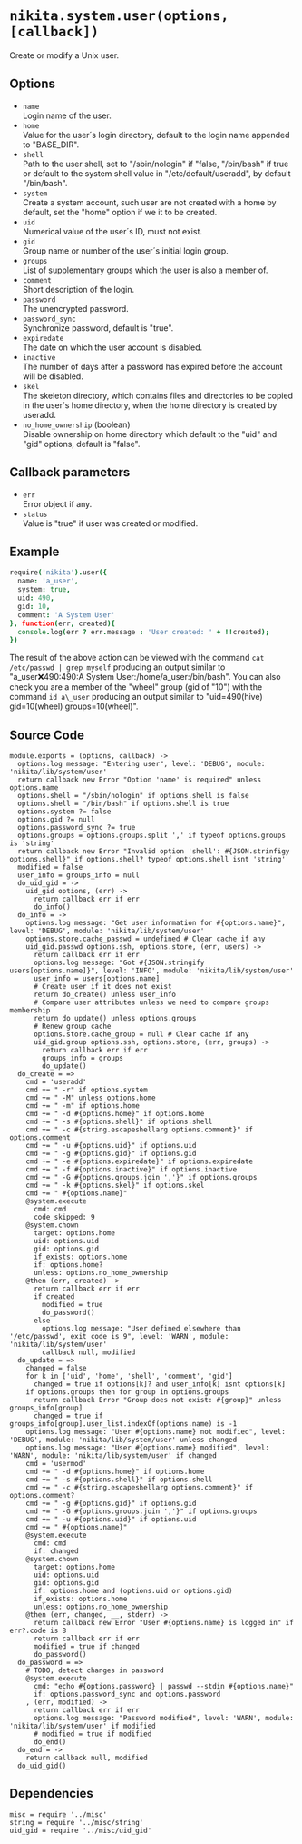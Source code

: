 
# `nikita.system.user(options, [callback])`

Create or modify a Unix user.

## Options

*   `name`   
    Login name of the user.   
*   `home`   
    Value for the user´s login directory, default to the login name appended to "BASE_DIR".   
*   `shell`   
    Path to the user shell, set to "/sbin/nologin" if "false, "/bin/bash" if
    true or default to the system shell value in "/etc/default/useradd", by
    default "/bin/bash".   
*   `system`   
    Create a system account, such user are not created with a home by default,
    set the "home" option if we it to be created.   
*   `uid`   
    Numerical value of the user´s ID, must not exist.   
*   `gid`   
    Group name or number of the user´s initial login group.   
*   `groups`   
    List of supplementary groups which the user is also a member of.   
*   `comment`   
    Short description of the login.   
*   `password`   
    The unencrypted password.   
*   `password_sync`   
    Synchronize password, default is "true".   
*   `expiredate`  
    The date on which the user account is disabled.     
*   `inactive`   
    The number of days after a password has expired before the account will be
    disabled.   
*   `skel`   
    The skeleton directory, which contains files and directories to be copied in
    the user´s home directory, when the home directory is created by useradd.   
*   `no_home_ownership` (boolean)   
    Disable ownership on home directory which default to the "uid" and "gid"
    options, default is "false".   

## Callback parameters

*   `err`   
    Error object if any.   
*   `status`   
    Value is "true" if user was created or modified.   

## Example

```coffee
require('nikita').user({
  name: 'a_user',
  system: true,
  uid: 490,
  gid: 10,
  comment: 'A System User'
}, function(err, created){
  console.log(err ? err.message : 'User created: ' + !!created);
})
```

The result of the above action can be viewed with the command
`cat /etc/passwd | grep myself` producing an output similar to
"a\_user:x:490:490:A System User:/home/a\_user:/bin/bash". You can also check
you are a member of the "wheel" group (gid of "10") with the command
`id a\_user` producing an output similar to 
"uid=490(hive) gid=10(wheel) groups=10(wheel)".

## Source Code

    module.exports = (options, callback) ->
      options.log message: "Entering user", level: 'DEBUG', module: 'nikita/lib/system/user'
      return callback new Error "Option 'name' is required" unless options.name
      options.shell = "/sbin/nologin" if options.shell is false
      options.shell = "/bin/bash" if options.shell is true
      options.system ?= false
      options.gid ?= null
      options.password_sync ?= true
      options.groups = options.groups.split ',' if typeof options.groups is 'string'
      return callback new Error "Invalid option 'shell': #{JSON.strinfigy options.shell}" if options.shell? typeof options.shell isnt 'string'
      modified = false
      user_info = groups_info = null
      do_uid_gid = ->
        uid_gid options, (err) ->
          return callback err if err
          do_info()
      do_info = ->
        options.log message: "Get user information for #{options.name}", level: 'DEBUG', module: 'nikita/lib/system/user'
        options.store.cache_passwd = undefined # Clear cache if any 
        uid_gid.passwd options.ssh, options.store, (err, users) ->
          return callback err if err
          options.log message: "Got #{JSON.stringify users[options.name]}", level: 'INFO', module: 'nikita/lib/system/user'
          user_info = users[options.name]
          # Create user if it does not exist
          return do_create() unless user_info
          # Compare user attributes unless we need to compare groups membership
          return do_update() unless options.groups
          # Renew group cache
          options.store.cache_group = null # Clear cache if any
          uid_gid.group options.ssh, options.store, (err, groups) ->
            return callback err if err
            groups_info = groups
            do_update()
      do_create = =>
        cmd = 'useradd'
        cmd += " -r" if options.system
        cmd += " -M" unless options.home
        cmd += " -m" if options.home
        cmd += " -d #{options.home}" if options.home
        cmd += " -s #{options.shell}" if options.shell
        cmd += " -c #{string.escapeshellarg options.comment}" if options.comment
        cmd += " -u #{options.uid}" if options.uid
        cmd += " -g #{options.gid}" if options.gid
        cmd += " -e #{options.expiredate}" if options.expiredate
        cmd += " -f #{options.inactive}" if options.inactive
        cmd += " -G #{options.groups.join ','}" if options.groups
        cmd += " -k #{options.skel}" if options.skel
        cmd += " #{options.name}"
        @system.execute
          cmd: cmd
          code_skipped: 9
        @system.chown
          target: options.home
          uid: options.uid
          gid: options.gid
          if_exists: options.home
          if: options.home?
          unless: options.no_home_ownership
        @then (err, created) ->
          return callback err if err
          if created
            modified = true
            do_password()
          else
            options.log message: "User defined elsewhere than '/etc/passwd', exit code is 9", level: 'WARN', module: 'nikita/lib/system/user'
            callback null, modified
      do_update = =>
        changed = false
        for k in ['uid', 'home', 'shell', 'comment', 'gid']
          changed = true if options[k]? and user_info[k] isnt options[k]
        if options.groups then for group in options.groups
          return callback Error "Group does not exist: #{group}" unless groups_info[group]
          changed = true if groups_info[group].user_list.indexOf(options.name) is -1
        options.log message: "User #{options.name} not modified", level: 'DEBUG', module: 'nikita/lib/system/user' unless changed
        options.log message: "User #{options.name} modified", level: 'WARN', module: 'nikita/lib/system/user' if changed
        cmd = 'usermod'
        cmd += " -d #{options.home}" if options.home
        cmd += " -s #{options.shell}" if options.shell
        cmd += " -c #{string.escapeshellarg options.comment}" if options.comment?
        cmd += " -g #{options.gid}" if options.gid
        cmd += " -G #{options.groups.join ','}" if options.groups
        cmd += " -u #{options.uid}" if options.uid
        cmd += " #{options.name}"
        @system.execute
          cmd: cmd
          if: changed
        @system.chown
          target: options.home
          uid: options.uid
          gid: options.gid
          if: options.home and (options.uid or options.gid)
          if_exists: options.home
          unless: options.no_home_ownership
        @then (err, changed, __, stderr) ->
          return callback new Error "User #{options.name} is logged in" if err?.code is 8
          return callback err if err
          modified = true if changed
          do_password()
      do_password = =>
        # TODO, detect changes in password
        @system.execute
          cmd: "echo #{options.password} | passwd --stdin #{options.name}"
          if: options.password_sync and options.password
        , (err, modified) ->
          return callback err if err
          options.log message: "Password modified", level: 'WARN', module: 'nikita/lib/system/user' if modified
          # modified = true if modified
          do_end()
      do_end = ->
        return callback null, modified
      do_uid_gid()

## Dependencies

    misc = require '../misc'
    string = require '../misc/string'
    uid_gid = require '../misc/uid_gid'
